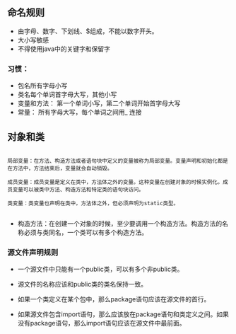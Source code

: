 ## 命名规则

- 由字母、数字、下划线、$组成，不能以数字开头。
- 大小写敏感
- 不得使用java中的关键字和保留字

### 习惯：

- 包名所有字母小写
- 类名每个单词首字母大写，其他小写
- 变量和方法： 第一个单词小写，第二个单词开始首字母大写
- 常量： 所有字母大写，每个单词之间用_ 连接

## 对象和类

``` shell

局部变量：在方法、构造方法或者语句块中定义的变量被称为局部变量。变量声明和初始化都是在方法中，方法结束后，变量就会自动销毁。		

成员变量：成员变量是定义在类中，方法体之外的变量。这种变量在创建对象的时候实例化。成员变量可以被类中方法、构造方法和特定类的语句块访问。

类变量：类变量也声明在类中，方法体之外，但必须声明为static类型。
		
```

- 构造方法：在创建一个对象的时候，至少要调用一个构造方法。构造方法的名称必须与类同名，一个类可以有多个构造方法。


### 源文件声明规则


- 一个源文件中只能有一个public类，可以有多个非public类。

- 源文件的名称应该和public类的类名保持一致。

- 如果一个类定义在某个包中，那么package语句应该在源文件的首行。

- 如果源文件包含import语句，那么应该放在package语句和类定义之间。如果没有package语句，那么import语句应该在源文件中最前面。


